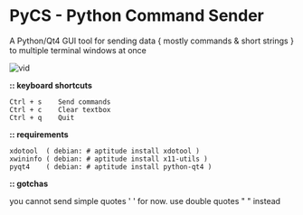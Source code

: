 # PyCS - Python Command Sender
A Python/Qt4 GUI tool for sending data { mostly commands & short strings } to multiple terminal windows at once

![vid](http://ra.0x.no/pub/pycs.gif)


<b> :: keyboard shortcuts</b>
```
Ctrl + s	Send commands
Ctrl + c	Clear textbox
Ctrl + q	Quit
```
<b> :: requirements </b>
```
xdotool  ( debian: # aptitude install xdotool )
xwininfo ( debian: # aptitude install x11-utils )
pyqt4	 ( debian: # aptitude install python-qt4 )
```
<b> :: gotchas </b>

you cannot send simple quotes ' ' for now. use double quotes " " instead
